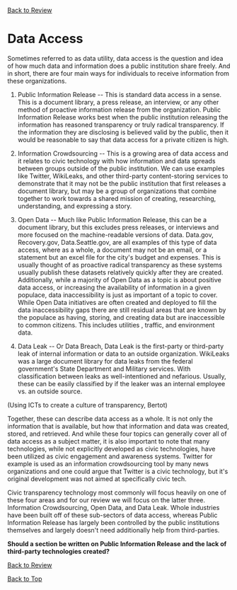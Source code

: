[Back to Review](../SR-WorkingReview-25072017-jmb.md)

# Data Access
Sometimes referred to as data utility, data access is the question and idea of how much data and information does a public institution share freely. And in short, there are four main ways for individuals to receive information from these organizations.

1. Public Information Release -- This is standard data access in a sense. This is a document library, a press release, an interview, or any other method of proactive information release from the organization. Public Information Release works best when the public institution releasing the information has reasoned transparency or truly radical transparency. If the information they are disclosing is believed valid by the public, then it would be reasonable to say that data access for a private citizen is high.

2. Information Crowdsourcing -- This is a growing area of data access and it relates to civic technology with how information and data spreads between groups outside of the public institution. We can use examples like Twitter, WikiLeaks, and other third-party content-storing services to demonstrate that it may not be the public institution that first releases a document library, but may be a group of organizations that combine together to work towards a shared mission of creating, researching, understanding, and expressing a story.

3. Open Data -- Much like Public Information Release, this can be a document library, but this excludes press releases, or interviews and more focused on the machine-readable versions of data. Data.gov, Recovery.gov, Data.Seattle.gov, are all examples of this type of data access, where as a whole, a document may not be an email, or a statement but an excel file for the city's budget and expenses. This is usually thought of as proactive radical transparency as these systems usually publish these datasets relatively quickly after they are created. Additionally, while a majority of Open Data as a topic is about positive data access, or increasing the availability of information in a given populace, data inaccessibility is just as important of a topic to cover. While Open Data initiatives are often created and deployed to fill the data inaccessibility gaps there are still residual areas that are known by the populace as having, storing, and creating data but are inaccessible to common citizens. This includes utilities , traffic, and environment data.

4. Data Leak -- Or Data Breach, Data Leak is the first-party or third-party leak of internal information or data to an outside organization. WikiLeaks was a large document library for data leaks from the federal government's State Department and Military services. With classification between leaks as well-intentioned and nefarious. Usually, these can be easily classified by if the leaker was an internal employee vs. an outside source.

(Using ICTs to create a culture of transparency, Bertot)

Together, these can describe data access as a whole. It is not only the information that is available, but how that information and data was created, stored, and retrieved.
And while these four topics can generally cover all of data access as a subject matter, it is also important to note that many technologies, while not explicitly developed as civic technologies, have been utilized as civic engagement and awareness systems. Twitter for example is used as an information crowdsourcing tool by many news organizations and one could argue that Twitter is a civic technology, but it's original development was not aimed at specifically civic tech.

Civic transparency technology most commonly will focus heavily on one of these four areas and for our review we will focus on the latter three. Information Crowdsourcing, Open Data, and Data Leak. Whole industries have been built off of these sub-sectors of data access, whereas Public Information Release has largely been controlled by the public institutions themselves and largely doesn't need additionally help from third-parties.

**Should a section be written on Public Information Release and the lack of third-party technologies created?**

[Back to Review](../../SR-WorkingReview-25072017-jmb.md)

[Back to Top](#data-access)
